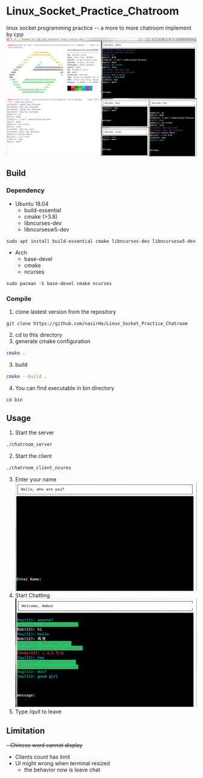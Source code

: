 # Linux_Socket_Practice_Chatroom
linux socket programming practice -- a more to more chatroom implement by cpp
![](img/example.png)
## Build
### Dependency
- Ubuntu 18.04
  - build-essential
  - cmake (>3.8)
  - libncurses-dev
  - libncursesw5-dev
```shell
sudo apt install build-essential cmake libncurses-dev libncursesw5-dev
```
- Arch
  - base-devel
  - cmake
  - ncurses
```shell
sudo pacman -S base-devel cmake ncurses
```
### Compile
1. clone lastest version from the repository
```shell
git clone https://github.com/nasirHo/Linux_Socket_Practice_Chatroom
```
2. cd to this directory
3. generate cmake configuration
```sh
cmake .
```
3. build
```sh
cmake --build .
```
4. You can find executable in bin directory
```shell
cd bin
```
## Usage
1. Start the server
```sh
./chatroom_server
```
2. Start the client
```sh
./chatroom_client_ncures
```
3. Enter your name
![](img/name.png)
4. Start Chatting
![](img/chat.png)
5. Type /quit to leave
## Limitation
~~- Chinese word cannot display~~
- Clients count has limit
- UI might wrong when terminal resized
  - the behavior now is leave chat
